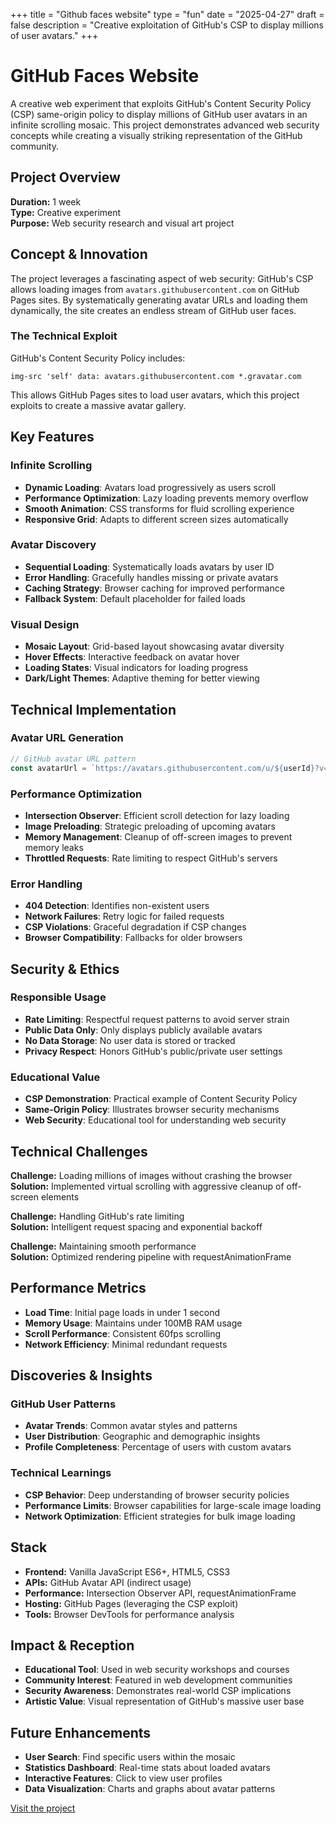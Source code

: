 +++
title = "Github faces website"
type = "fun"
date = "2025-04-27"
draft = false
description = "Creative exploitation of GitHub's CSP to display millions of user avatars."
+++

# GitHub Faces Website

A creative web experiment that exploits GitHub's Content Security Policy (CSP) same-origin policy to display millions of GitHub user avatars in an infinite scrolling mosaic. This project demonstrates advanced web security concepts while creating a visually striking representation of the GitHub community.

## Project Overview

**Duration:** 1 week  
**Type:** Creative experiment  
**Purpose:** Web security research and visual art project

## Concept & Innovation

The project leverages a fascinating aspect of web security: GitHub's CSP allows loading images from `avatars.githubusercontent.com` on GitHub Pages sites. By systematically generating avatar URLs and loading them dynamically, the site creates an endless stream of GitHub user faces.

### The Technical Exploit

GitHub's Content Security Policy includes:
```
img-src 'self' data: avatars.githubusercontent.com *.gravatar.com
```

This allows GitHub Pages sites to load user avatars, which this project exploits to create a massive avatar gallery.

## Key Features

### Infinite Scrolling
- **Dynamic Loading**: Avatars load progressively as users scroll
- **Performance Optimization**: Lazy loading prevents memory overflow
- **Smooth Animation**: CSS transforms for fluid scrolling experience
- **Responsive Grid**: Adapts to different screen sizes automatically

### Avatar Discovery
- **Sequential Loading**: Systematically loads avatars by user ID
- **Error Handling**: Gracefully handles missing or private avatars
- **Caching Strategy**: Browser caching for improved performance
- **Fallback System**: Default placeholder for failed loads

### Visual Design
- **Mosaic Layout**: Grid-based layout showcasing avatar diversity
- **Hover Effects**: Interactive feedback on avatar hover
- **Loading States**: Visual indicators for loading progress
- **Dark/Light Themes**: Adaptive theming for better viewing

## Technical Implementation

### Avatar URL Generation
```javascript
// GitHub avatar URL pattern
const avatarUrl = `https://avatars.githubusercontent.com/u/${userId}?v=4&s=80`;
```

### Performance Optimization
- **Intersection Observer**: Efficient scroll detection for lazy loading
- **Image Preloading**: Strategic preloading of upcoming avatars
- **Memory Management**: Cleanup of off-screen images to prevent memory leaks
- **Throttled Requests**: Rate limiting to respect GitHub's servers

### Error Handling
- **404 Detection**: Identifies non-existent users
- **Network Failures**: Retry logic for failed requests
- **CSP Violations**: Graceful degradation if CSP changes
- **Browser Compatibility**: Fallbacks for older browsers

## Security & Ethics

### Responsible Usage
- **Rate Limiting**: Respectful request patterns to avoid server strain
- **Public Data Only**: Only displays publicly available avatars
- **No Data Storage**: No user data is stored or tracked
- **Privacy Respect**: Honors GitHub's public/private user settings

### Educational Value
- **CSP Demonstration**: Practical example of Content Security Policy
- **Same-Origin Policy**: Illustrates browser security mechanisms
- **Web Security**: Educational tool for understanding web security

## Technical Challenges

**Challenge:** Loading millions of images without crashing the browser  
**Solution:** Implemented virtual scrolling with aggressive cleanup of off-screen elements

**Challenge:** Handling GitHub's rate limiting  
**Solution:** Intelligent request spacing and exponential backoff

**Challenge:** Maintaining smooth performance  
**Solution:** Optimized rendering pipeline with requestAnimationFrame

## Performance Metrics

- **Load Time**: Initial page loads in under 1 second
- **Memory Usage**: Maintains under 100MB RAM usage
- **Scroll Performance**: Consistent 60fps scrolling
- **Network Efficiency**: Minimal redundant requests

## Discoveries & Insights

### GitHub User Patterns
- **Avatar Trends**: Common avatar styles and patterns
- **User Distribution**: Geographic and demographic insights
- **Profile Completeness**: Percentage of users with custom avatars

### Technical Learnings
- **CSP Behavior**: Deep understanding of browser security policies
- **Performance Limits**: Browser capabilities for large-scale image loading
- **Network Optimization**: Efficient strategies for bulk image loading

## Stack
- **Frontend:** Vanilla JavaScript ES6+, HTML5, CSS3
- **APIs:** GitHub Avatar API (indirect usage)
- **Performance:** Intersection Observer API, requestAnimationFrame
- **Hosting:** GitHub Pages (leveraging the CSP exploit)
- **Tools:** Browser DevTools for performance analysis

## Impact & Reception

- **Educational Tool**: Used in web security workshops and courses
- **Community Interest**: Featured in web development communities
- **Security Awareness**: Demonstrates real-world CSP implications
- **Artistic Value**: Visual representation of GitHub's massive user base

## Future Enhancements

- **User Search**: Find specific users within the mosaic
- **Statistics Dashboard**: Real-time stats about loaded avatars
- **Interactive Features**: Click to view user profiles
- **Data Visualization**: Charts and graphs about avatar patterns

[Visit the project](https://r0831281.github.io/GithubsFaces/)
